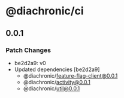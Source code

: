 # @diachronic/ci

## 0.0.1

### Patch Changes

- be2d2a9: v0
- Updated dependencies [be2d2a9]
  - @diachronic/feature-flag-client@0.0.1
  - @diachronic/activity@0.0.1
  - @diachronic/util@0.0.1
